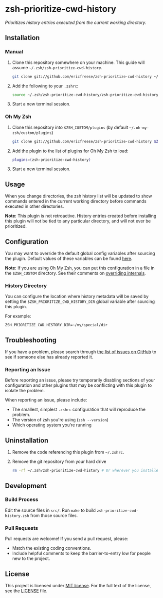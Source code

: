 # zsh-prioritize-cwd-history

_Prioritizes history entries executed from the current working directory._


## Installation

### Manual

1. Clone this repository somewhere on your machine. This guide will assume `~/.zsh/zsh-prioritize-cwd-history`.

    ```sh
    git clone git://github.com/ericfreese/zsh-prioritize-cwd-history ~/.zsh/zsh-prioritize-cwd-history
    ```

2. Add the following to your `.zshrc`:

    ```sh
    source ~/.zsh/zsh-prioritize-cwd-history/zsh-prioritize-cwd-history.zsh
    ```

3. Start a new terminal session.


### Oh My Zsh

1. Clone this repository into `$ZSH_CUSTOM/plugins` (by default `~/.oh-my-zsh/custom/plugins`)

    ```sh
    git clone git://github.com/ericfreese/zsh-prioritize-cwd-history $ZSH_CUSTOM/plugins/zsh-prioritize-cwd-history
    ```

2. Add the plugin to the list of plugins for Oh My Zsh to load:

    ```sh
    plugins=(zsh-prioritize-cwd-history)
    ```

3. Start a new terminal session.


## Usage

When you change directories, the zsh history list will be updated to show commands entered in the current working directory before commands executed in other directories.

**Note:** This plugin is not retroactive. History entries created before installing this plugin will not be tied to any particular directory, and will not ever be prioritized.


## Configuration

You may want to override the default global config variables after sourcing the plugin. Default values of these variables can be found [here](src/config.zsh).

**Note:** If you are using Oh My Zsh, you can put this configuration in a file in the `$ZSH_CUSTOM` directory. See their comments on [overriding internals](https://github.com/robbyrussell/oh-my-zsh/wiki/Customization#overriding-internals).


### History Directory

You can configure the location where history metadata will be saved by setting the `$ZSH_PRIORITIZE_CWD_HISTORY_DIR` global variable after sourcing this plugin.

For example:

```shell
ZSH_PRIORITIZE_CWD_HISTORY_DIR=~/my/special/dir
```


## Troubleshooting

If you have a problem, please search through [the list of issues on GitHub](https://github.com/ericfreese/zsh-prioritize-cwd-history/issues) to see if someone else has already reported it.


### Reporting an Issue

Before reporting an issue, please try temporarily disabling sections of your configuration and other plugins that may be conflicting with this plugin to isolate the problem.

When reporting an issue, please include:

- The smallest, simplest `.zshrc` configuration that will reproduce the problem.
- The version of zsh you're using (`zsh --version`)
- Which operating system you're running


## Uninstallation

1. Remove the code referencing this plugin from `~/.zshrc`.

2. Remove the git repository from your hard drive

    ```sh
    rm -rf ~/.zsh/zsh-prioritize-cwd-history # Or wherever you installed
    ```


## Development

### Build Process

Edit the source files in `src/`. Run `make` to build `zsh-prioritize-cwd-history.zsh` from those source files.


### Pull Requests

Pull requests are welcome! If you send a pull request, please:

- Match the existing coding conventions.
- Include helpful comments to keep the barrier-to-entry low for people new to the project.


## License

This project is licensed under [MIT license](http://opensource.org/licenses/MIT).
For the full text of the license, see the [LICENSE](LICENSE) file.
